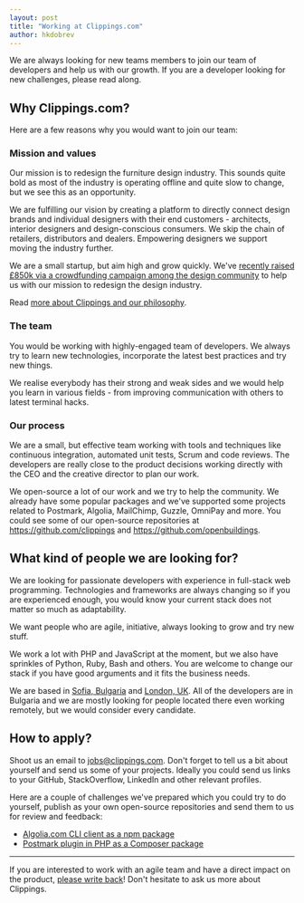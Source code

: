 ```yaml
---
layout: post
title: "Working at Clippings.com"
author: hkdobrev
---
```


We are always looking for new teams members to join our team of developers and help us with our growth. If you are a developer looking for new challenges, please read along.

## Why Clippings.com?

Here are a few reasons why you would want to join our team:

### Mission and values

Our mission is to redesign the furniture design industry. This sounds quite bold as most of the industry is operating offline and quite slow to change, but we see this as an opportunity.

We are fulfilling our vision by creating a platform to directly connect design brands and individual designers with their end customers - architects, interior designers and design-conscious consumers. We skip the chain of retailers, distributors and dealers. Empowering designers we support moving the industry further.

We are a small startup, but aim high and grow quickly. We've [recently raised £850k via a crowdfunding campaign among the design community](https://www.crowdcube.com/clippings) to help us with our mission to redesign the design industry.

Read [more about Clippings and our philosophy](https://clippings.com/about).

### The team

You would be working with highly-engaged team of developers. We always try to learn new technologies, incorporate the latest best practices and try new things.

We realise everybody has their strong and weak sides and we would help you learn in various fields - from improving communication with others to latest terminal hacks.

### Our process

We are a small, but effective team working with tools and techniques like continuous integration, automated unit tests, Scrum and code reviews. The developers are really close to the product decisions working directly with the CEO and the creative director to plan our work.

We open-source a lot of our work and we try to help the community. We already have some popular packages and we've supported some projects related to Postmark, Algolia, MailChimp, Guzzle, OmniPay and more. You could see some of our open-source repositories at https://github.com/clippings and https://github.com/openbuildings.

## What kind of people we are looking for?

We are looking for passionate developers with experience in full-stack web programming. Technologies and frameworks are always changing so if you are experienced enough, you would know your current stack does not matter so much as adaptability.

We want people who are agile, initiative, always looking to grow and try new stuff.

We work a lot with PHP and JavaScript at the moment, but we also have sprinkles of Python, Ruby, Bash and others. You are welcome to change our stack if you have good arguments and it fits the business needs.

We are based in [Sofia, Bulgaria](https://goo.gl/maps/MPu3nmG6AbB2) and [London, UK](https://goo.gl/maps/Yxva2nBHsXq). All of the developers are in Bulgaria and we are mostly looking for people located there even working remotely, but we would consider every candidate.

## How to apply?

Shoot us an email to [jobs@clippings.com](mailto:jobs@clippings.com?subject=Working+at+Clippings.com). Don't forget to tell us a bit about yourself and send us some of your projects. Ideally you could send us links to your GitHub, StackOverflow, LinkedIn and other relevant profiles.

Here are a couple of challenges we've prepared which you could try to do yourself, publish as your own open-source repositories and send them to us for review and feedback:

  - [Algolia.com CLI client as a npm package](https://github.com/clippings/challenge-algolia)
  - [Postmark plugin in PHP as a Composer package](https://github.com/clippings/challenge-1)

---

If you are interested to work with an agile team and have a direct impact on the product, [please write back](mailto:jobs@clippings.com?subject=Working+at+Clippings.com)! Don't hesitate to ask us more about Clippings.
